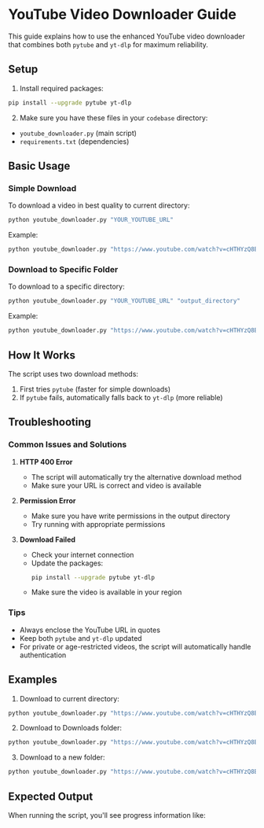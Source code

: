 # YouTube Video Downloader Guide

This guide explains how to use the enhanced YouTube video downloader that combines both `pytube` and `yt-dlp` for maximum reliability.

## Setup

1. Install required packages:
```bash
pip install --upgrade pytube yt-dlp
```

2. Make sure you have these files in your `codebase` directory:
- `youtube_downloader.py` (main script)
- `requirements.txt` (dependencies)

## Basic Usage

### Simple Download
To download a video in best quality to current directory:
```bash
python youtube_downloader.py "YOUR_YOUTUBE_URL"
```

Example:
```bash
python youtube_downloader.py "https://www.youtube.com/watch?v=cHTHYzQ8ErU"
```

### Download to Specific Folder
To download to a specific directory:
```bash
python youtube_downloader.py "YOUR_YOUTUBE_URL" "output_directory"
```

Example:
```bash
python youtube_downloader.py "https://www.youtube.com/watch?v=cHTHYzQ8ErU" "./downloads"
```

## How It Works

The script uses two download methods:
1. First tries `pytube` (faster for simple downloads)
2. If `pytube` fails, automatically falls back to `yt-dlp` (more reliable)

## Troubleshooting

### Common Issues and Solutions

1. **HTTP 400 Error**
   - The script will automatically try the alternative download method
   - Make sure your URL is correct and video is available

2. **Permission Error**
   - Make sure you have write permissions in the output directory
   - Try running with appropriate permissions

3. **Download Failed**
   - Check your internet connection
   - Update the packages:
     ```bash
     pip install --upgrade pytube yt-dlp
     ```
   - Make sure the video is available in your region

### Tips
- Always enclose the YouTube URL in quotes
- Keep both `pytube` and `yt-dlp` updated
- For private or age-restricted videos, the script will automatically handle authentication

## Examples

1. Download to current directory:
```bash
python youtube_downloader.py "https://www.youtube.com/watch?v=cHTHYzQ8ErU"
```

2. Download to Downloads folder:
```bash
python youtube_downloader.py "https://www.youtube.com/watch?v=cHTHYzQ8ErU" "~/Downloads"
```

3. Download to a new folder:
```bash
python youtube_downloader.py "https://www.youtube.com/watch?v=cHTHYzQ8ErU" "./my_videos"
```

## Expected Output

When running the script, you'll see progress information like:
